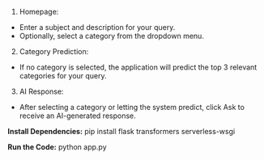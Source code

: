 1. Homepage:
- Enter a subject and description for your query.
- Optionally, select a category from the dropdown menu.

2. Category Prediction:
- If no category is selected, the application will predict the top 3 relevant categories for your query.

3. AI Response:
- After selecting a category or letting the system predict, click Ask to receive an AI-generated response.


**Install Dependencies:**
pip install flask transformers serverless-wsgi

**Run the Code:**
python app.py

